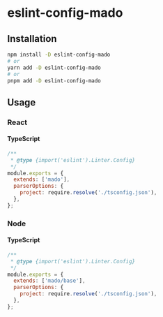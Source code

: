 # eslint-config-mado

## Installation

```bash
npm install -D eslint-config-mado
# or
yarn add -D eslint-config-mado
# or
pnpm add -D eslint-config-mado
```

## Usage

### React

#### TypeScript

```js
/**
 * @type {import('eslint').Linter.Config}
 */
module.exports = {
  extends: ['mado'],
  parserOptions: {
    project: require.resolve('./tsconfig.json'),
  },
};
```

### Node

#### TypeScript

```js
/**
 * @type {import('eslint').Linter.Config}
 */
module.exports = {
  extends: ['mado/base'],
  parserOptions: {
    project: require.resolve('./tsconfig.json'),
  },
};
```
